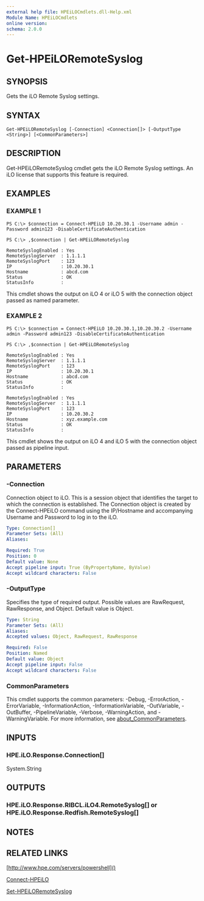 ```yaml
---
external help file: HPEiLOCmdlets.dll-Help.xml
Module Name: HPEiLOCmdlets
online version:
schema: 2.0.0
---
```


# Get-HPEiLORemoteSyslog

## SYNOPSIS
Gets the iLO Remote Syslog settings.

## SYNTAX

```
Get-HPEiLORemoteSyslog [-Connection] <Connection[]> [-OutputType <String>] [<CommonParameters>]
```

## DESCRIPTION
Get-HPEiLORemoteSyslog cmdlet gets the iLO Remote Syslog settings.
An iLO license that supports this feature is required.

## EXAMPLES

### EXAMPLE 1
```
PS C:\> $connection = Connect-HPEiLO 10.20.30.1 -Username admin -Password admin123 -DisableCertificateAuthentication

PS C:\> ,$connection | Get-HPEiLORemoteSyslog

RemoteSyslogEnabled : Yes
RemoteSyslogServer  : 1.1.1.1
RemoteSyslogPort    : 123
IP                  : 10.20.30.1
Hostname            : abcd.com
Status              : OK
StatusInfo          :
```

This cmdlet shows the output on iLO 4 or iLO 5 with the connection object passed as named parameter.

### EXAMPLE 2
```
PS C:\> $connection = Connect-HPEiLO 10.20.30.1,10.20.30.2 -Username admin -Password admin123 -DisableCertificateAuthentication

PS C:\> ,$connection | Get-HPEiLORemoteSyslog

RemoteSyslogEnabled : Yes
RemoteSyslogServer  : 1.1.1.1
RemoteSyslogPort    : 123
IP                  : 10.20.30.1
Hostname            : abcd.com
Status              : OK
StatusInfo          : 

RemoteSyslogEnabled : Yes
RemoteSyslogServer  : 1.1.1.1
RemoteSyslogPort    : 123
IP                  : 10.20.30.2
Hostname            : xyz.example.com
Status              : OK
StatusInfo          :
```

This cmdlet shows the output on iLO 4 and iLO 5 with the connection object passed as pipeline input.

## PARAMETERS

### -Connection
Connection object to iLO.
This is a session object that identifies the target to which the connection is established.
The Connection object is created by the Connect-HPEiLO command using the IP/Hostname and accompanying Username and Password to log in to the iLO.

```yaml
Type: Connection[]
Parameter Sets: (All)
Aliases:

Required: True
Position: 0
Default value: None
Accept pipeline input: True (ByPropertyName, ByValue)
Accept wildcard characters: False
```

### -OutputType
Specifies the type of required output.
Possible values are RawRequest, RawResponse, and Object.
Default value is Object.

```yaml
Type: String
Parameter Sets: (All)
Aliases:
Accepted values: Object, RawRequest, RawResponse

Required: False
Position: Named
Default value: Object
Accept pipeline input: False
Accept wildcard characters: False
```

### CommonParameters
This cmdlet supports the common parameters: -Debug, -ErrorAction, -ErrorVariable, -InformationAction, -InformationVariable, -OutVariable, -OutBuffer, -PipelineVariable, -Verbose, -WarningAction, and -WarningVariable. For more information, see [about_CommonParameters](http://go.microsoft.com/fwlink/?LinkID=113216).

## INPUTS

### HPE.iLO.Response.Connection[]
System.String
## OUTPUTS

### HPE.iLO.Response.RIBCL.iLO4.RemoteSyslog[] or HPE.iLO.Response.Redfish.RemoteSyslog[]
## NOTES

## RELATED LINKS

[http://www.hpe.com/servers/powershell]()

[Connect-HPEiLO]()

[Set-HPEiLORemoteSyslog]()

